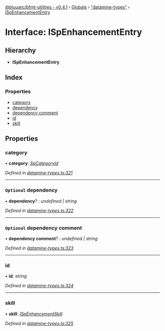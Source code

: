 [@bluuarc/bfmt-utilities - v0.4.1](../README.md) › [Globals](../globals.md) › ["datamine-types"](../modules/_datamine_types_.md) › [ISpEnhancementEntry](_datamine_types_.ispenhancemententry.md)

# Interface: ISpEnhancementEntry

## Hierarchy

* **ISpEnhancementEntry**

## Index

### Properties

* [category](_datamine_types_.ispenhancemententry.md#category)
* [dependency](_datamine_types_.ispenhancemententry.md#optional-dependency)
* [dependency comment](_datamine_types_.ispenhancemententry.md#optional-dependency-comment)
* [id](_datamine_types_.ispenhancemententry.md#id)
* [skill](_datamine_types_.ispenhancemententry.md#skill)

## Properties

###  category

• **category**: *[SpCategoryId](../enums/_datamine_types_.spcategoryid.md)*

*Defined in [datamine-types.ts:321](https://github.com/BluuArc/bfmt-utilities/blob/master/src/datamine-types.ts#L321)*

___

### `Optional` dependency

• **dependency**? : *undefined | string*

*Defined in [datamine-types.ts:322](https://github.com/BluuArc/bfmt-utilities/blob/master/src/datamine-types.ts#L322)*

___

### `Optional` dependency comment

• **dependency comment**? : *undefined | string*

*Defined in [datamine-types.ts:323](https://github.com/BluuArc/bfmt-utilities/blob/master/src/datamine-types.ts#L323)*

___

###  id

• **id**: *string*

*Defined in [datamine-types.ts:324](https://github.com/BluuArc/bfmt-utilities/blob/master/src/datamine-types.ts#L324)*

___

###  skill

• **skill**: *[ISpEnhancementSkill](_datamine_types_.ispenhancementskill.md)*

*Defined in [datamine-types.ts:325](https://github.com/BluuArc/bfmt-utilities/blob/master/src/datamine-types.ts#L325)*
